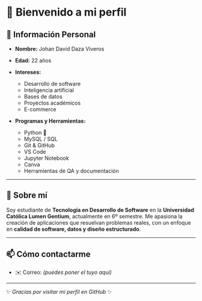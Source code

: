 # 👋 Bienvenido a mi perfil

## 📌 Información Personal

- **Nombre:** Johan David Daza Viveros  
- **Edad:** 22 años  
- **Intereses:**  
  - Desarrollo de software  
  - Inteligencia artificial  
  - Bases de datos  
  - Proyectos académicos  
  - E-commerce  

- **Programas y Herramientas:**  
  - Python 🐍  
  - MySQL / SQL  
  - Git & GitHub  
  - VS Code  
  - Jupyter Notebook  
  - Canva  
  - Herramientas de QA y documentación  

---

## 🚀 Sobre mí
Soy estudiante de **Tecnología en Desarrollo de Software** en la **Universidad Católica Lumen Gentium**, actualmente en 6º semestre. Me apasiona la creación de aplicaciones que resuelvan problemas reales, con un enfoque en **calidad de software, datos y diseño estructurado**.  

---

## 📫 Cómo contactarme
- ✉️ Correo: *(puedes poner el tuyo aquí)*  
---

✨ _Gracias por visitar mi perfil en GitHub_ ✨
